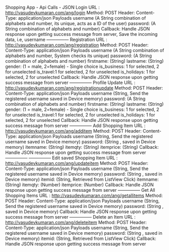 Shopping App - Api Calls - JSON
Login
URL : http://vasudevkumaran.com/ang/login
Method: POST
Header: Content-Type: application/json
Payloads
username (A String combination of alphabets and number, its unique, acts as a ID of the user)
password: (A String combination of alphabets and number)
Callback: Handle JSON response upon getting success message from server, Save the incoming data, i.e, username
—————
Registration
URL : http://vasudevkumaran.com/ang/registration
Method: POST
Header: Content-Type: application/json
Payloads
username (A String combination of alphabets and number, System checks its unique)
password: (A String combination of alphabets and number)
firstname: (String)
lastname: (String)
gender: (1 = male, 2=female) - Single choice
is_business: 1 for selected, 2 for unselected
is_travel:1 for selected, 2 for unselected
is_holidays: 1 for selected, 2 for unselected
Callback: Handle JSON response upon getting success message from server
—————
Profile Update
URL : http://vasudevkumaran.com/ang/registrationupdate
Method: POST
Header: Content-Type: application/json
Payloads
username (String, Send the registered username saved in Device memory)
password: (A String combination of alphabets and number)
firstname: (String)
lastname: (String)
gender: (1 = male, 2=female) - Single choice
is_business: 1 for selected, 2 for unselected
is_travel:1 for selected, 2 for unselected
is_holidays: 1 for selected, 2 for unselected
Callback: Handle JSON response upon getting success message from server
—————
Add Shopping Item
URL : http://vasudevkumaran.com/ang/additem
Method: POST
Header: Content-Type: application/json
Payloads
username (String, Send the registered username saved in Device memory)
password: (String , saved in Device memory)
itemname: (String)
itemqty: (String)
itemprice: (String)
Callback: Handle JSON response upon getting success message from server
—————
—————
Edit saved Shopping Item
URL : http://vasudevkumaran.com/ang/updateitem
Method: POST
Header: Content-Type: application/json
Payloads
username (String, Send the registered username saved in Device memory)
password: (String , saved in Device memory)
itemid: (String, Retrieved from ListView Click)
itemname: (String)
itemqty: (Number)
itemprice: (Number)
Callback: Handle JSON response upon getting success message from server
—————
Get All Shopping Items
URL : http://vasudevkumaran.com/ang/getallitems
Method: POST
Header: Content-Type: application/json
Payloads
username (String, Send the registered username saved in Device memory)
password: (String , saved in Device memory)
Callback: Handle JSON response upon getting success message from server
—————
Delete an Item
URL : http://vasudevkumaran.com/ang/deleteitem
Method: POST
Header: Content-Type: application/json
Payloads
username (String, Send the registered username saved in Device memory)
password: (String , saved in Device memory)
itemid: (String, Retrieved from ListView Click)
Callback: Handle JSON response upon getting success message from server

